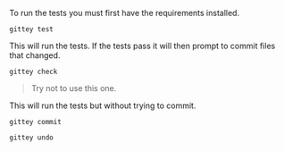 <!-- (dl (section-meta Run the tests)) -->

To run the tests you must first have the requirements installed.

`gittey test`

This will run the tests. If the tests pass it will then prompt to commit files that changed.

<!-- (dl (# Explore code)) -->

`gittey check`

> Try not to use this one.

This will run the tests but without trying to commit.

<!-- (dl (# Commit code regardless of test passing)) -->

`gittey commit`

<!-- (dl (# Get rid of Current changes)) -->

`gittey undo`